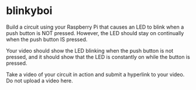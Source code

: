 # blinkyboi

Build a circuit using your Raspberry Pi that causes an LED to blink when a push button is NOT pressed. However, the LED should stay on continually when the push button IS pressed.

Your video should show the LED blinking when the push button is not pressed, and it should show that the LED is constantly on while the button is pressed.

Take a video of your circuit in action and submit a hyperlink to your video. Do not upload a video here. 

